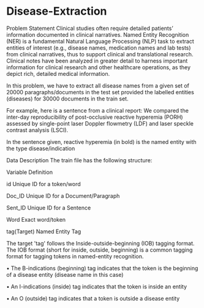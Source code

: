 # Disease-Extraction
Problem Statement
Clinical studies often require detailed patients’ information documented in clinical narratives. Named Entity Recognition (NER) is a fundamental Natural Language Processing (NLP) task to extract entities of interest (e.g., disease names, medication names and lab tests) from clinical narratives, thus to support clinical and translational research. Clinical notes have been analyzed in greater detail to harness important information for clinical research and other healthcare operations, as they depict rich, detailed medical information.

In this problem, we have to extract all disease names from a given set of 20000 paragraphs/documents in the test set provided the labelled entities (diseases) for 30000 documents in the train set.

For example, here is a sentence from a clinical report: We compared the inter-day reproducibility of post-occlusive reactive hyperemia (PORH) assessed by single-point laser Doppler flowmetry (LDF) and laser speckle contrast analysis (LSCI).

In the sentence given, reactive hyperemia (in bold) is the named entity with the type disease/indication

Data Description
The train file has the following structure:

Variable Definition

id Unique ID for a token/word

Doc_ID Unique ID for a Document/Paragraph

Sent_ID Unique ID for a Sentence

Word Exact word/token

tag(Target) Named Entity Tag

The target 'tag' follows the Inside-outside-beginning (IOB) tagging format. The IOB format (short for inside, outside, beginning) is a common tagging format for tagging tokens in named-entity recognition.

• The B-indications (beginning) tag indicates that the token is the beginning of a disease entity (disease name in this case)

• An I-indications (inside) tag indicates that the token is inside an entity

• An O (outside) tag indicates that a token is outside a disease entity

